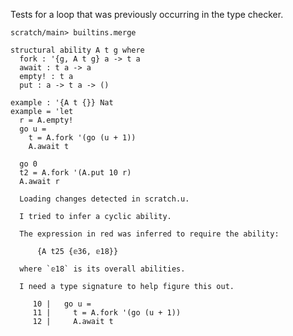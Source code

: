 Tests for a loop that was previously occurring in the type checker.

``` ucm :hide
scratch/main> builtins.merge
```

``` unison :error
structural ability A t g where
  fork : '{g, A t g} a -> t a
  await : t a -> a
  empty! : t a
  put : a -> t a -> ()

example : '{A t {}} Nat
example = 'let
  r = A.empty!
  go u =
    t = A.fork '(go (u + 1))
    A.await t

  go 0
  t2 = A.fork '(A.put 10 r)
  A.await r
```

``` ucm :added-by-ucm
  Loading changes detected in scratch.u.

  I tried to infer a cyclic ability.
  
  The expression in red was inferred to require the ability: 
  
      {A t25 {𝕖36, 𝕖18}}
  
  where `𝕖18` is its overall abilities.
  
  I need a type signature to help figure this out.
  
     10 |   go u =
     11 |     t = A.fork '(go (u + 1))
     12 |     A.await t
  

```

